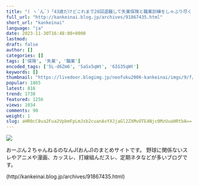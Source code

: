 ```yaml
---
title: "( ヽ´ん`)「43歳だけどこれまで28回退職して失業保険と職業訓練をしゃぶり尽くしてる」 "
full_url: "http://kankeinai.blog.jp/archives/91867435.html"
short_url: "kankeinai"
language: "ja"
date: 2023-11-30T16:48:00+0900
lastmod: 
draft: false
author: []
categories: []
tags: ['保険', '失業', '職業']
encoded_tags: ['5L-d6Zm6', '5aSx5qWt', '6IG35qWt']
keywords: []
thumbnail: "https://livedoor.blogimg.jp/neofuku2006-kankeinai/imgs/9/f/9f5c2066-s.jpg"
popular: 1865
latest: 816
trend: 1738
featured: 1256
views: 1034
comments: 90
weight: 1
slug: aHR0cC8va2Fua2VpbmFpLmJsb2cuanAvYXJjaGl2ZXMvOTE4Njc0MzUuaHRtbA==
---
```


![](https://livedoor.blogimg.jp/neofuku2006-kankeinai/imgs/9/f/9f5c2066-s.jpg)

<div> <p id='blog-description'>おーぷん２ちゃんねるのなんJ(おんJ)のまとめサイトです。 野球に関係ないスレやアニメや漫画、カッスレ、打線組んだスレ、定期ネタなどが多いブログです。</p> </div>

(http//kankeinai.blog.jp/archives/91867435.html)
